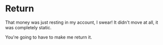 # Return
That money was just resting in my account, I swear! It didn't move at all, it was completely static.

You're going to have to make me return it.
